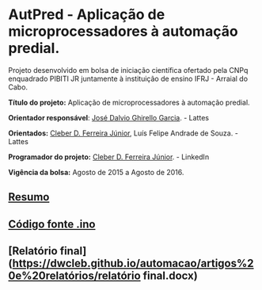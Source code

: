 # AutPred - Aplicação de microprocessadores à automação predial.

Projeto desenvolvido em bolsa de iniciação científica ofertado pela CNPq enquadrado PIBITI JR juntamente à instituição de ensino IFRJ - Arraial do Cabo.

**Título do projeto:** Aplicação de microprocessadores à automação predial.

**Orientador responsável**: [José Dalvio Ghirello Garcia](http://buscatextual.cnpq.br/buscatextual/visualizacv.do?id=K4420550A6). - Lattes 

**Orientados:** [Cleber D. Ferreira Júnior](http://lattes.cnpq.br/1716580303937391), Luís Felipe Andrade de Souza.  - Lattes

**Programador do projeto:** [Cleber D. Ferreira Júnior](https://www.linkedin.com/in/ferreira-junior/). - LinkedIn

**Vigência da bolsa:** Agosto de 2015 a Agosto de 2016.

## [Resumo](https://dwcleb.github.io/automacao/artigos%20e%20relatórios/AutoPred.doc)

## [Código fonte .ino](https://dwcleb.github.io/automacao/script/sistema_modific/sistema_modificado.ino)

## [Relatório final](https://dwcleb.github.io/automacao/artigos%20e%20relatórios/relatório final.docx)
